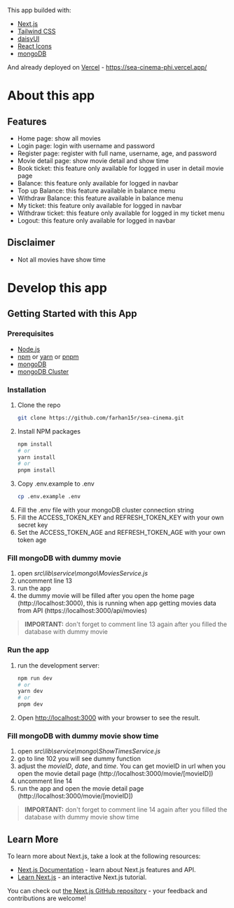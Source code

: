 This app builded with:

- [Next.js](https://nextjs.org/)
- [Tailwind CSS](https://tailwindcss.com/)
- [daisyUI](https://daisyui.com/)
- [React Icons](https://react-icons.github.io/react-icons/)
- [mongoDB](https://www.mongodb.com/)

And already deployed on [Vercel](https://vercel.com/) - https://sea-cinema-phi.vercel.app/

# About this app

## Features

- Home page: show all movies
- Login page: login with username and password
- Register page: register with full name, username, age, and password
- Movie detail page: show movie detail and show time
- Book ticket: this feature only available for logged in user in detail movie page
- Balance: this feature only available for logged in navbar
- Top up Balance: this feature available in balance menu
- Withdraw Balance: this feature available in balance menu
- My ticket: this feature only available for logged in navbar
- Withdraw ticket: this feature only available for logged in my ticket menu
- Logout: this feature only available for logged in navbar

## Disclaimer

- Not all movies have show time

# Develop this app

## Getting Started with this App

### Prerequisites

- [Node.js](https://nodejs.org/en/)
- [npm](https://www.npmjs.com/) or [yarn](https://yarnpkg.com/) or [pnpm](https://pnpm.js.org/)
- [mongoDB](https://www.mongodb.com/)
- [mongoDB Cluster](https://www.mongodb.com/cloud/atlas)

### Installation

1. Clone the repo
   ```sh
   git clone https://github.com/farhan15r/sea-cinema.git
   ```
2. Install NPM packages
   ```sh
   npm install
   # or
   yarn install
   # or
   pnpm install
   ```
3. Copy .env.example to .env
   ```sh
   cp .env.example .env
   ```
4. Fill the .env file with your mongoDB cluster connection string
5. Fill the ACCESS_TOKEN_KEY and REFRESH_TOKEN_KEY with your own secret key
6. Set the ACCESS_TOKEN_AGE and REFRESH_TOKEN_AGE with your own token age

### Fill mongoDB with dummy movie

1. open _src\lib\service\mongo\MoviesService.js_
2. uncomment line 13
3. run the app
4. the dummy movie will be filled after you open the home page (http://localhost:3000), this is running when app getting movies data from API (https://localhost:3000/api/movies)

> **IMPORTANT:** don't forget to comment line 13 again after you filled the database with dummy movie

### Run the app

1. run the development server:

   ```bash
   npm run dev
   # or
   yarn dev
   # or
   pnpm dev
   ```

2. Open [http://localhost:3000](http://localhost:3000) with your browser to see the result.

### Fill mongoDB with dummy movie show time

1. open _src\lib\service\mongo\ShowTimesService.js_
2. go to line 102 you will see dummy function
3. adjust the _movieID_, _date_, and _time_. You can get movieID in url when you open the movie detail page (http://localhost:3000/movie/[movieID])
4. uncomment line 14
5. run the app and open the movie detail page (http://localhost:3000/movie/[movieID])

> **IMPORTANT:** don't forget to comment line 14 again after you filled the database with dummy movie show time

## Learn More

To learn more about Next.js, take a look at the following resources:

- [Next.js Documentation](https://nextjs.org/docs) - learn about Next.js features and API.
- [Learn Next.js](https://nextjs.org/learn) - an interactive Next.js tutorial.

You can check out [the Next.js GitHub repository](https://github.com/vercel/next.js/) - your feedback and contributions are welcome!
